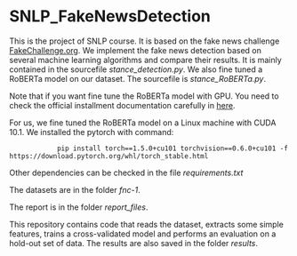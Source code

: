 # SNLP_FakeNewsDetection

This is the project of SNLP course. It is based on the fake news challenge [FakeChallenge.org](http://fakenewschallenge.org). We implement the fake news detection based on several machine learning algorithms and compare their results. It is mainly contained in the sourcefile *stance_detection.py*. We also fine tuned a RoBERTa model on our dataset. The sourcefile is *stance_RoBERTa.py*. 

Note that if you want fine tune the RoBERTa model with GPU. You need to check the official installment documentation carefully in [here](https://pytorch.org/). 

For us, we fine tuned the RoBERTa model on a Linux machine with CUDA 10.1. We installed the pytorch with command:
                
                pip install torch==1.5.0+cu101 torchvision==0.6.0+cu101 -f https://download.pytorch.org/whl/torch_stable.html

Other dependencies can be checked in the file *requirements.txt*

The datasets are in the folder *fnc-1*.

The report is in the folder *report_files*.

This repository contains code that reads the dataset, extracts some simple features, trains a cross-validated model and performs an evaluation on a hold-out set of data. The results are also saved in the folder *results*.
